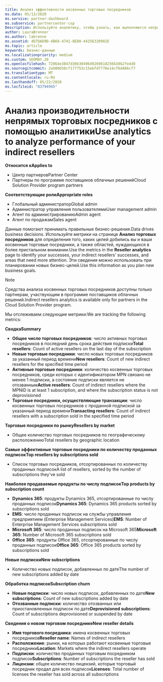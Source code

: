 ```yaml
---
title: Анализ эффективности косвенных торговых посредников
ms.date: 05/13/2020
ms.service: partner-dashboard
ms.subservice: partnercenter-csp
Description: Используйте аналитику, чтобы узнать, как выполняются непрямые торговые посредники, как их успеха, так и области, которые могут потребовать больше внимания.
author: LauraBrenner
ms.author: labrenne
ms.assetid: 4D7DAD9D-4B69-4741-8E80-44256320982E
ms.topic: article
keywords: бизнес-данные
ms.localizationpriority: medium
ms.custom: SEOMAY.20
ms.openlocfilehash: 72064e3847d30b3049649269618256638b2fe4d8
ms.sourcegitcommit: 2a980b50cf177753c15ebfd7770e14cf6d486cf7
ms.translationtype: MT
ms.contentlocale: ru-RU
ms.lasthandoff: 05/22/2020
ms.locfileid: "83794945"
---
```

# <a name="use-analytics-to-analyze-performance-of-your-indirect-resellers"></a><span data-ttu-id="dd897-104">Анализ производительности непрямых торговых посредников с помощью аналитики</span><span class="sxs-lookup"><span data-stu-id="dd897-104">Use analytics to analyze performance of your indirect resellers</span></span>

<span data-ttu-id="dd897-105">**Относится к**</span><span class="sxs-lookup"><span data-stu-id="dd897-105">**Applies to**</span></span>

- <span data-ttu-id="dd897-106">Центр партнеров</span><span class="sxs-lookup"><span data-stu-id="dd897-106">Partner Center</span></span>
- <span data-ttu-id="dd897-107">Партнеры по программе поставщиков облачных решений</span><span class="sxs-lookup"><span data-stu-id="dd897-107">Cloud Solution Provider program partners</span></span>

<span data-ttu-id="dd897-108">**Соответствующие роли**</span><span class="sxs-lookup"><span data-stu-id="dd897-108">**Appropriate roles**</span></span>

- <span data-ttu-id="dd897-109">Глобальный администратор</span><span class="sxs-lookup"><span data-stu-id="dd897-109">Global admin</span></span>
- <span data-ttu-id="dd897-110">Администратор управления пользователями</span><span class="sxs-lookup"><span data-stu-id="dd897-110">User management admin</span></span>
- <span data-ttu-id="dd897-111">Агент по администрированию</span><span class="sxs-lookup"><span data-stu-id="dd897-111">Admin agent</span></span>
- <span data-ttu-id="dd897-112">Агент по продажам</span><span class="sxs-lookup"><span data-stu-id="dd897-112">Sales agent</span></span>

<span data-ttu-id="dd897-113">Данные помогают принимать правильные бизнес-решения.</span><span class="sxs-lookup"><span data-stu-id="dd897-113">Data drives business decisions.</span></span> <span data-ttu-id="dd897-114">Используйте метрики на странице **Анализ торговых посредников** для определения того, каких целей добились вы и ваши косвенные торговые посредники, а также областей, нуждающихся в более пристальном внимании.</span><span class="sxs-lookup"><span data-stu-id="dd897-114">Use the metrics in the **Reseller analytics** page to identify your successes, your indirect resellers' successes, and areas that need more attention.</span></span> <span data-ttu-id="dd897-115">Эти сведения можно использовать при планировании новых бизнес-целей.</span><span class="sxs-lookup"><span data-stu-id="dd897-115">Use this information as you plan new business goals.</span></span>

> [!NOTE]
> <span data-ttu-id="dd897-116">Средства анализа косвенных торговых посредников доступны только партнерам, участвующим в программе поставщиков облачных решений.</span><span class="sxs-lookup"><span data-stu-id="dd897-116">Indirect resellers analytics is available only for partners in the Cloud Solution Provider program.</span></span>

<span data-ttu-id="dd897-117">Мы отслеживаем следующие метрики:</span><span class="sxs-lookup"><span data-stu-id="dd897-117">We are tracking the following metrics:</span></span>

<span data-ttu-id="dd897-118">**Сводка**</span><span class="sxs-lookup"><span data-stu-id="dd897-118">**Summary**</span></span>  
 - <span data-ttu-id="dd897-119">**Общее число торговых посредников**: число активных торговых посредников в последний день срока действия подписки</span><span class="sxs-lookup"><span data-stu-id="dd897-119">**Total resellers**: Count of active resellers on the last day of the subscription</span></span>  
 - <span data-ttu-id="dd897-120">**Новые торговые посредники**: число новых торговых посредников за указанный период времени</span><span class="sxs-lookup"><span data-stu-id="dd897-120">**New resellers**: Count of new indirect resellers for the specified time period</span></span>  
 - <span data-ttu-id="dd897-121">**Активные торговые посредники**: количество косвенных торговых посредников, среди которых с идентификатором MPN связано не менее 1 подписки, а состояние подписки является не отозванным</span><span class="sxs-lookup"><span data-stu-id="dd897-121">**Active resellers**: Count of indirect resellers where the MPNID is at least 1 subscription, and where the subscription status is not deprovisioned</span></span>  
 - <span data-ttu-id="dd897-122">**Торговые посредники, осуществляющие транзакции**: число косвенных торговых посредников с проданной подпиской за указанный период времени</span><span class="sxs-lookup"><span data-stu-id="dd897-122">**Transacting resellers**: Count of indirect resellers with a subscription sold in the specified time period</span></span>  

<span data-ttu-id="dd897-123">**Торговые посредники по рынку**</span><span class="sxs-lookup"><span data-stu-id="dd897-123">**Resellers by market**</span></span>  
 - <span data-ttu-id="dd897-124">Общее количество торговых посредников по географическому расположению</span><span class="sxs-lookup"><span data-stu-id="dd897-124">Total resellers by geographic location</span></span>  

<span data-ttu-id="dd897-125">**Самые эффективные торговые посредники по количеству проданных подписок**</span><span class="sxs-lookup"><span data-stu-id="dd897-125">**Top resellers by subscriptions sold**</span></span>
 - <span data-ttu-id="dd897-126">Список торговых посредников, отсортированных по количеству проданных подписок</span><span class="sxs-lookup"><span data-stu-id="dd897-126">A list of resellers, sorted by the number of subscriptions they've sold</span></span>  

<span data-ttu-id="dd897-127">**Наиболее продаваемые продукты по числу подписок**</span><span class="sxs-lookup"><span data-stu-id="dd897-127">**Top products by subscription count**</span></span>  
 - <span data-ttu-id="dd897-128">**Dynamics 365**: продукты Dynamics 365, отсортированные по числу проданных подписок</span><span class="sxs-lookup"><span data-stu-id="dd897-128">**Dynamics 365**: Dynamics 365 products sorted by subscriptions sold</span></span>  
 - <span data-ttu-id="dd897-129">**EMS**: число проданных подписок на службы управления предприятием (Enterprise Management Services)</span><span class="sxs-lookup"><span data-stu-id="dd897-129">**EMS**: Number of Enterprise Management Services subscriptions sold</span></span>  
 - <span data-ttu-id="dd897-130">**Microsoft 365**: число проданных подписок на Microsoft 365</span><span class="sxs-lookup"><span data-stu-id="dd897-130">**Microsoft 365**: Number of Microsoft 365 subscriptions sold</span></span>  
 - <span data-ttu-id="dd897-131">**Office 365**: продукты Office 365, отсортированные по числу проданных подписок</span><span class="sxs-lookup"><span data-stu-id="dd897-131">**Office 365**: Office 365 products sorted by subscriptions sold</span></span>  

<span data-ttu-id="dd897-132">**Новые подписки**</span><span class="sxs-lookup"><span data-stu-id="dd897-132">**New subscriptions**</span></span>  
 - <span data-ttu-id="dd897-133">Количество новых подписок, добавленных по дате</span><span class="sxs-lookup"><span data-stu-id="dd897-133">The number of new subscriptions added by date</span></span>  

<span data-ttu-id="dd897-134">**Обработка подписок**</span><span class="sxs-lookup"><span data-stu-id="dd897-134">**Subscription churn**</span></span>  
 - <span data-ttu-id="dd897-135">**Новые подписки**: число новых подписок, добавленных по дате</span><span class="sxs-lookup"><span data-stu-id="dd897-135">**New subscriptions**: Count of new subscriptions added by date</span></span>  
 - <span data-ttu-id="dd897-136">**Отозванные подписки**: количество отозванных или приостановленных подписок по дате</span><span class="sxs-lookup"><span data-stu-id="dd897-136">**Deprovisioned subscriptions**: Count of subscriptions deprovisioned or suspended by date</span></span>  

<span data-ttu-id="dd897-137">**Сведения о новом торговом посреднике**</span><span class="sxs-lookup"><span data-stu-id="dd897-137">**New reseller details**</span></span>  
 - <span data-ttu-id="dd897-138">**Имя торгового посредника**: имена косвенных торговых посредников</span><span class="sxs-lookup"><span data-stu-id="dd897-138">**Reseller name**: Names of indirect resellers</span></span>  
 - <span data-ttu-id="dd897-139">**Расположение**: рынки, на которых работают косвенные торговые посредники</span><span class="sxs-lookup"><span data-stu-id="dd897-139">**Location**: Markets where the indirect resellers operate</span></span>  
 - <span data-ttu-id="dd897-140">**Подписки**: количество проданных торговым посредником подписок</span><span class="sxs-lookup"><span data-stu-id="dd897-140">**Subscriptions**: Number of subscriptions the reseller has sold</span></span>  
 - <span data-ttu-id="dd897-141">**Лицензии**: общее количество лицензий, которые торговый посредник продал для всех подписок</span><span class="sxs-lookup"><span data-stu-id="dd897-141">**Licenses**: Total number of licenses the reseller has sold across all subscriptions</span></span>  
  
  